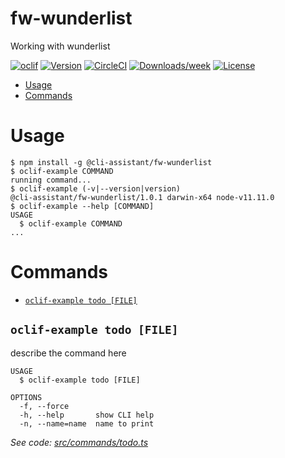 fw-wunderlist
=============

Working with wunderlist

[![oclif](https://img.shields.io/badge/cli-oclif-brightgreen.svg)](https://oclif.io)
[![Version](https://img.shields.io/npm/v/fw-wunderlist.svg)](https://npmjs.org/package/fw-wunderlist)
[![CircleCI](https://circleci.com/gh/VadimKh/fw-wunderlist/tree/master.svg?style=shield)](https://circleci.com/gh/VadimKh/fw-wunderlist/tree/master)
[![Downloads/week](https://img.shields.io/npm/dw/fw-wunderlist.svg)](https://npmjs.org/package/fw-wunderlist)
[![License](https://img.shields.io/npm/l/fw-wunderlist.svg)](https://github.com/VadimKh/fw-wunderlist/blob/master/package.json)

<!-- toc -->
* [Usage](#usage)
* [Commands](#commands)
<!-- tocstop -->
# Usage
<!-- usage -->
```sh-session
$ npm install -g @cli-assistant/fw-wunderlist
$ oclif-example COMMAND
running command...
$ oclif-example (-v|--version|version)
@cli-assistant/fw-wunderlist/1.0.1 darwin-x64 node-v11.11.0
$ oclif-example --help [COMMAND]
USAGE
  $ oclif-example COMMAND
...
```
<!-- usagestop -->
# Commands
<!-- commands -->
* [`oclif-example todo [FILE]`](#oclif-example-todo-file)

## `oclif-example todo [FILE]`

describe the command here

```
USAGE
  $ oclif-example todo [FILE]

OPTIONS
  -f, --force
  -h, --help       show CLI help
  -n, --name=name  name to print
```

_See code: [src/commands/todo.ts](https://github.com/VadimKh/fw-wunderlist/blob/v1.0.1/src/commands/todo.ts)_
<!-- commandsstop -->
